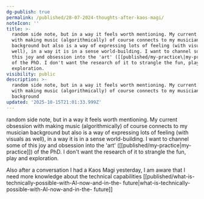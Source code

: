 ```yaml
---
dg-publish: true
permalink: /published/28-07-2024-thoughts-after-kaos-magi/
noteIcon: ''
title: >-
  random side note, but in a way it feels worth mentioning. My current obsession
  with making music (algorithmically) of course connects to my musician
  background but also is a way of expressing lots of feeling (with visuals as
  well), in a way it is in a sense world-building. I want to channel some of
  this joy and obsession into the 'art' ([[published/my-practice\|my-practice]])
  of the PhD. I don't want the research of it to strangle the fun, play and
  exploration.
visibility: public
description: >-
  random side note, but in a way it feels worth mentioning. My current obsession
  with making music (algorithmically) of course connects to my musician
  background 
updated: '2025-10-15T21:01:33.999Z'
---
```


random side note, but in a way it feels worth mentioning. My current obsession with making music (algorithmically) of course connects to my musician background but also is a way of expressing lots of feeling (with visuals as well), in a way it is in a sense world-building. I want to channel some of this joy and obsession into the 'art' ([[published/my-practice\|my-practice]]) of the PhD. I don't want the research of it to strangle the fun, play and exploration. 

Also after a conversation I had a Kaos Magi yesterday, I am aware that I need more knowledge about the technical capabilities [[published/what-is-technically-possible-with-AI-now-and-in-the- future\|what-is-technically-possible-with-AI-now-and-in-the- future]] 
